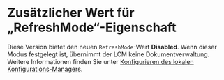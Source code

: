 # Zusätzlicher Wert für „RefreshMode“-Eigenschaft

Diese Version bietet den neuen `RefreshMode`-Wert **Disabled**. Wenn dieser Modus festgelegt ist, übernimmt der LCM keine Dokumentverwaltung. Weitere Informationen finden Sie unter [Konfigurieren des lokalen Konfigurations-Managers](https://msdn.microsoft.com/powershell/dsc/metaconfig).


<!--HONumber=Aug16_HO3-->


